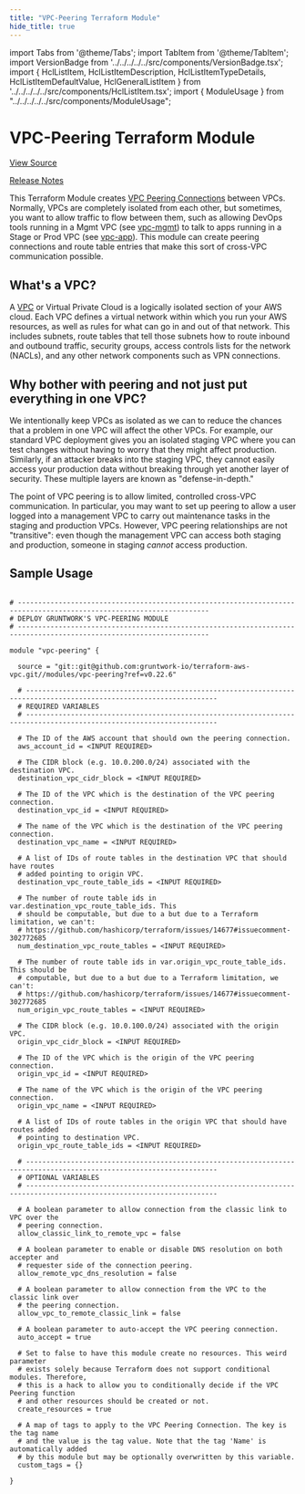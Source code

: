 ```yaml
---
title: "VPC-Peering Terraform Module"
hide_title: true
---
```


import Tabs from '@theme/Tabs';
import TabItem from '@theme/TabItem';
import VersionBadge from '../../../../../src/components/VersionBadge.tsx';
import { HclListItem, HclListItemDescription, HclListItemTypeDetails, HclListItemDefaultValue, HclGeneralListItem } from '../../../../../src/components/HclListItem.tsx';
import { ModuleUsage } from "../../../../../src/components/ModuleUsage";

<VersionBadge repoTitle="VPC Modules" version="0.22.6" lastModifiedVersion="0.22.0"/>

# VPC-Peering Terraform Module

<a href="https://github.com/gruntwork-io/terraform-aws-vpc/tree/main/modules/vpc-peering" className="link-button" title="View the source code for this module in GitHub.">View Source</a>

<a href="https://github.com/gruntwork-io/terraform-aws-vpc/releases/tag/v0.22.0" className="link-button" title="Release notes for only versions which impacted this module.">Release Notes</a>

This Terraform Module creates [VPC Peering
Connections](http://docs.aws.amazon.com/AmazonVPC/latest/PeeringGuide/Welcome.html) between VPCs. Normally, VPCs are
completely isolated from each other, but sometimes, you want to allow traffic to flow between them, such as allowing
DevOps tools running in a Mgmt VPC (see [vpc-mgmt](https://github.com/gruntwork-io/terraform-aws-vpc/tree/main/modules/vpc-mgmt)) to talk to apps running in a Stage or Prod VPC (see
[vpc-app](https://github.com/gruntwork-io/terraform-aws-vpc/tree/main/modules/vpc-app)). This module can create peering connections and route table entries that make this sort of
cross-VPC communication possible.

## What's a VPC?

A [VPC](https://aws.amazon.com/vpc/) or Virtual Private Cloud is a logically isolated section of your AWS cloud. Each
VPC defines a virtual network within which you run your AWS resources, as well as rules for what can go in and out of
that network. This includes subnets, route tables that tell those subnets how to route inbound and outbound traffic,
security groups, access controls lists for the network (NACLs), and any other network components such as VPN connections.

## Why bother with peering and not just put everything in one VPC?

We intentionally keep VPCs as isolated as we can to reduce the chances that a problem in one VPC will affect the other
VPCs. For example, our standard VPC deployment gives you an isolated staging VPC where you can test changes without
having to worry that they might affect production. Similarly, if an attacker breaks into the staging VPC, they cannot
easily access your production data without breaking through yet another layer of security. These multiple layers are
known as "defense-in-depth."

The point of VPC peering is to allow limited, controlled cross-VPC communication. In particular, you may want to set
up peering to allow a user logged into a management VPC to carry out maintenance tasks in the staging and production
VPCs. However, VPC peering relationships are not "transitive": even though the management VPC can access both staging
and production, someone in staging *cannot* access production.

## Sample Usage

<ModuleUsage>

```hcl title="main.tf"

# ---------------------------------------------------------------------------------------------------------------------
# DEPLOY GRUNTWORK'S VPC-PEERING MODULE
# ---------------------------------------------------------------------------------------------------------------------

module "vpc-peering" {

  source = "git::git@github.com:gruntwork-io/terraform-aws-vpc.git//modules/vpc-peering?ref=v0.22.6"

  # ---------------------------------------------------------------------------------------------------------------------
  # REQUIRED VARIABLES
  # ---------------------------------------------------------------------------------------------------------------------

  # The ID of the AWS account that should own the peering connection.
  aws_account_id = <INPUT REQUIRED>

  # The CIDR block (e.g. 10.0.200.0/24) associated with the destination VPC.
  destination_vpc_cidr_block = <INPUT REQUIRED>

  # The ID of the VPC which is the destination of the VPC peering connection.
  destination_vpc_id = <INPUT REQUIRED>

  # The name of the VPC which is the destination of the VPC peering connection.
  destination_vpc_name = <INPUT REQUIRED>

  # A list of IDs of route tables in the destination VPC that should have routes
  # added pointing to origin VPC.
  destination_vpc_route_table_ids = <INPUT REQUIRED>

  # The number of route table ids in var.destination_vpc_route_table_ids. This
  # should be computable, but due to a but due to a Terraform limitation, we can't:
  # https://github.com/hashicorp/terraform/issues/14677#issuecomment-302772685
  num_destination_vpc_route_tables = <INPUT REQUIRED>

  # The number of route table ids in var.origin_vpc_route_table_ids. This should be
  # computable, but due to a but due to a Terraform limitation, we can't:
  # https://github.com/hashicorp/terraform/issues/14677#issuecomment-302772685
  num_origin_vpc_route_tables = <INPUT REQUIRED>

  # The CIDR block (e.g. 10.0.100.0/24) associated with the origin VPC.
  origin_vpc_cidr_block = <INPUT REQUIRED>

  # The ID of the VPC which is the origin of the VPC peering connection.
  origin_vpc_id = <INPUT REQUIRED>

  # The name of the VPC which is the origin of the VPC peering connection.
  origin_vpc_name = <INPUT REQUIRED>

  # A list of IDs of route tables in the origin VPC that should have routes added
  # pointing to destination VPC.
  origin_vpc_route_table_ids = <INPUT REQUIRED>

  # ---------------------------------------------------------------------------------------------------------------------
  # OPTIONAL VARIABLES
  # ---------------------------------------------------------------------------------------------------------------------

  # A boolean parameter to allow connection from the classic link to VPC over the
  # peering connection. 
  allow_classic_link_to_remote_vpc = false

  # A boolean parameter to enable or disable DNS resolution on both accepter and
  # requester side of the connection peering. 
  allow_remote_vpc_dns_resolution = false

  # A boolean parameter to allow connection from the VPC to the classic link over
  # the peering connection. 
  allow_vpc_to_remote_classic_link = false

  # A boolean parameter to auto-accept the VPC peering connection.
  auto_accept = true

  # Set to false to have this module create no resources. This weird parameter
  # exists solely because Terraform does not support conditional modules. Therefore,
  # this is a hack to allow you to conditionally decide if the VPC Peering function
  # and other resources should be created or not.
  create_resources = true

  # A map of tags to apply to the VPC Peering Connection. The key is the tag name
  # and the value is the tag value. Note that the tag 'Name' is automatically added
  # by this module but may be optionally overwritten by this variable.
  custom_tags = {}

}

```

</ModuleUsage>


<!-- ##DOCS-SOURCER-START
{
  "originalSources": [
    "https://github.com/gruntwork-io/terraform-aws-vpc/tree/main/modules/vpc-peering/readme.md",
    "https://github.com/gruntwork-io/terraform-aws-vpc/tree/main/modules/vpc-peering/variables.tf",
    "https://github.com/gruntwork-io/terraform-aws-vpc/tree/main/modules/vpc-peering/outputs.tf"
  ],
  "sourcePlugin": "module-catalog-api",
  "hash": "c1b551c93e2bcf104fc0d169bf582bef"
}
##DOCS-SOURCER-END -->
